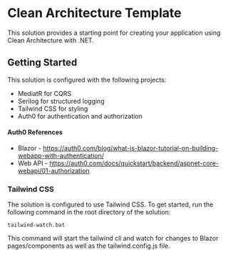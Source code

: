 # Clean Architecture Template

This solution provides a starting point for creating your application using Clean Architecture with .NET.

## Getting Started

This solution is configured with the following projects:
- MediatR for CQRS
- Serilog for structured logging
- Tailwind CSS for styling
- Auth0 for authentication and authorization

#### Auth0 References
- Blazor - https://auth0.com/blog/what-is-blazor-tutorial-on-building-webapp-with-authentication/
- Web API - https://auth0.com/docs/quickstart/backend/aspnet-core-webapi/01-authorization

### Tailwind CSS
The solution is configured to use Tailwind CSS.  To get started, run the following command in the root directory of the solution:
```batch
tailwind-watch.bat
```
This command will start the tailwind cli and watch for changes to Blazor pages/components as well as the tailwind.config.js file.